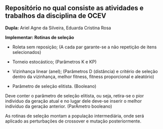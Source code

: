 ## Repositório no qual consiste as atividades e trabalhos da disciplina de OCEV

**Dupla:**
    Ariel Agne da Silveira,
    Eduarda Cristina Rosa

**Implementar: Rotinas de seleção**
   
* Roleta sem reposição; (A cada par garante-se a não repetição de itens selecionados)

* Torneio estocástico; (Parâmetros K e KP)

* Vizinhança linear (anel); (Parâmetros D (distância) e critério de seleção dentro da vizinhança, melhor fitness, fitness proporcional e aleatório)

* Parâmetro de seleção elitista. (Booleano)


Deve conter o parâmetro de seleção elitista, ou seja, retira-se o pior individuo da geração atual e no lugar dele deve-se inserir o melhor indivíduo da geração anterior. (ParÂmetro booleano)

As rotinas de seleção montam a população intermediária, onde será aplicado as perturbações de crossover e mutação posteriormente.